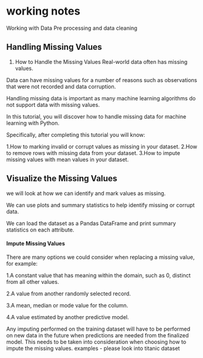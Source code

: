 # working notes
Working with Data Pre processing and data cleaning
## Handling Missing Values
1. How to Handle the Missing Values
Real-world data often has missing values.

Data can have missing values for a number of reasons such as observations that were not recorded and data corruption.

Handling missing data is important as many machine learning algorithms do not support data with missing values.

In this tutorial, you will discover how to handle missing data for machine learning with Python.

Specifically, after completing this tutorial you will know:

1.How to marking invalid or corrupt values as missing in your dataset.
2.How to remove rows with missing data from your dataset.
3.How to impute missing values with mean values in your dataset.

## Visualize the Missing Values
we will look at how we can identify and mark values as missing.

We can use plots and summary statistics to help identify missing or corrupt data.

We can load the dataset as a Pandas DataFrame and print summary statistics on each attribute.

#### Impute Missing Values

There are many options we could consider when replacing a missing value, for example:


1.A constant value that has meaning within the domain, such as 0, distinct from all other values.

2.A value from another randomly selected record.

3.A mean, median or mode value for the column.

4.A value estimated by another predictive model.


Any imputing performed on the training dataset will have to be performed on new data in the future when predictions are needed from the finalized model. This needs to be taken into consideration when choosing how to impute the missing values.
examples - please look into titanic dataset